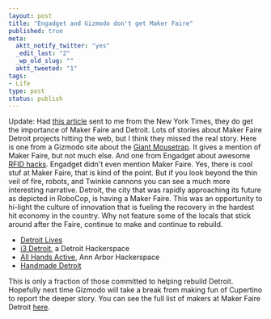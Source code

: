 ```yaml
---
layout: post
title: "Engadget and Gizmodo don't get Maker Faire"
published: true
meta:
  aktt_notify_twitter: "yes"
  _edit_last: "2"
  _wp_old_slug: ""
  aktt_tweeted: "1"
tags:
- Life
type: post
status: publish
---
```

Update: Had [this article](http://www.nytimes.com/2010/08/04/arts/design/04maker.html) sent to me from the New York Times, they do get the importance of Maker Faire and Detroit. Lots of stories about Maker Faire Detroit projects hitting the web, but I think they missed the real story. Here is one from a Gizmodo site about the [Giant Mousetrap](http://jalopnik.com/5601709/life+size-rube-goldberg-device-smashes-cars-with-two+ton-safe). It gives a mention of Maker Faire, but not much else. And one from Engadget about awesome [RFID hacks](http://www.engadget.com/2010/07/31/send-google-earth-for-a-spin-with-this-rfid-steampunk-globe-vid/). Engadget didn't even mention Maker Faire. Yes, there is cool stuf at Maker Faire, that is kind of the point. But if you look beyond the thin veil of fire, robots, and Twinkie cannons you can see a much more interesting narrative. Detroit, the city that was rapidly approaching its future as depicted in RoboCop, is having a Maker Faire. This was an opportunity to hi-light the culture of innovation that is fueling the recovery in the hardest hit economy in the country. Why not feature some of the locals that stick around after the Faire, continue to make and continue to rebuild.

* [Detroit Lives](http://www.detroitlives.org/)
* [i3 Detroit](http://www.i3detroit.com/), a Detroit Hackerspace
* [All Hands Active](http://allhandsactive.com/), Ann Arbor Hackerspace
* [Handmade Detroit](http://handmadedetroit.com/)

This is only a fraction of those committed to helping rebuild Detroit. Hopefully next time Gizmodo will take a break from making fun of Cupertino to report the deeper story. You can see the full list of makers at Maker Faire Detroit [here](http://makerfaire.com/detroit/2010/makers/).
